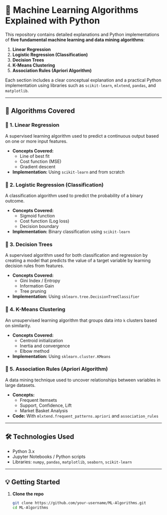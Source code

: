 # 🧠 Machine Learning Algorithms Explained with Python

This repository contains detailed explanations and Python implementations of **five fundamental machine learning and data mining algorithms**:

1. **Linear Regression**
2. **Logistic Regression (Classification)**
3. **Decision Trees**
4. **K-Means Clustering**
5. **Association Rules (Apriori Algorithm)**

Each section includes a clear conceptual explanation and a practical Python implementation using libraries such as `scikit-learn`, `mlxtend`, `pandas`, and `matplotlib`.

---

## 📌 Algorithms Covered

### 🔹 1. Linear Regression
A supervised learning algorithm used to predict a continuous output based on one or more input features.

- **Concepts Covered:**
  - Line of best fit
  - Cost function (MSE)
  - Gradient descent
- **Implementation:** Using `scikit-learn` and from scratch

### 🔹 2. Logistic Regression (Classification)
A classification algorithm used to predict the probability of a binary outcome.

- **Concepts Covered:**
  - Sigmoid function
  - Cost function (Log loss)
  - Decision boundary
- **Implementation:** Binary classification using `scikit-learn`

### 🔹 3. Decision Trees
A supervised algorithm used for both classification and regression by creating a model that predicts the value of a target variable by learning decision rules from features.

- **Concepts Covered:**
  - Gini Index / Entropy
  - Information Gain
  - Tree pruning
- **Implementation:** Using `sklearn.tree.DecisionTreeClassifier`

### 🔹 4. K-Means Clustering
An unsupervised learning algorithm that groups data into `k` clusters based on similarity.

- **Concepts Covered:**
  - Centroid initialization
  - Inertia and convergence
  - Elbow method
- **Implementation:** Using `sklearn.cluster.KMeans`

### 🔹 5. Association Rules (Apriori Algorithm)
A data mining technique used to uncover relationships between variables in large datasets.

- **Concepts:**
  - Frequent Itemsets
  - Support, Confidence, Lift
  - Market Basket Analysis
- **Code:** With `mlxtend.frequent_patterns.apriori` and `association_rules`

---

## 🛠️ Technologies Used

- Python 3.x
- Jupyter Notebooks / Python scripts
- Libraries: `numpy`, `pandas`, `matplotlib`, `seaborn`, `scikit-learn`

---

## 💡 Getting Started

1. **Clone the repo**
   ```bash
   git clone https://github.com/your-username/ML-Algorithms.git
   cd ML-Algorithms
